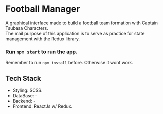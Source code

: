 # Football Manager
A graphical interface made to build a football team formation with Captain Tsubasa Characters.\
The mail purpose of this application is to serve as practice for state management with the Redux library.

### Run `npm start` to run the app. 
Remember to run `npm install` before. Otherwise it wont work.

## Tech Stack
- Styling: SCSS.
- DataBase: -
- Backend: -
- Frontend: ReactJs w/ Redux.